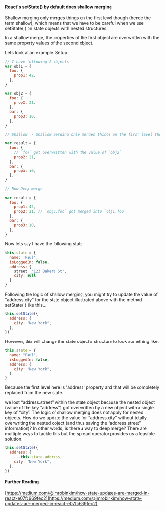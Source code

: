#### React's setState() by default does shallow merging

Shallow merging only merges things on the first level though (hence the term shallow), which means that we have to be careful when we use setState( ) on state objects with nested structures.

In a shallow merge, the properties of the first object are overwritten with the same property values of the second object.

Lets look at an example. Setup:

```js
// I have following 2 objects
var obj1 = {
  foo: {
    prop1: 42,
  },
}

var obj2 = {
  foo: {
    prop2: 21,
  },
  bar: {
    prop3: 10,
  },
}

// Shallow: - Shallow merging only merges things on the first level though (hence the term shallow),

var result = {
  foo: {
    // `foo` got overwritten with the value of `obj2`
    prop2: 21,
  },
  bar: {
    prop3: 10,
  },
}

// Now Deep merge

var result = {
  foo: {
    prop1: 42,
    prop2: 21, // `obj2.foo` got merged into `obj1.foo`.
  },
  bar: {
    prop3: 10,
  },
}
```

Now lets say I have the following state

```js
this.state = {
  name: 'Paul',
  isLoggedIn: false,
  address: {
    street, '123 Bakers St',
    city: null
  }
}
```

Following the logic of shallow merging, you might try to update the value of “address.city” for the state object illustrated above with the method setState( ) like this…

```js
this.setState({
  address: {
    city: "New York",
  },
})
```

However, this will change the state object’s structure to look something like:

```js
this.state = {
  name: "Paul",
  isLoggedIn: false,
  address: {
    city: "New York",
  },
}
```

Because the first level here is 'address' property and that will be completely replaced from the new state.

we lost “address.street” within the state object because the nested object (value of the key “address”) got overwritten by a new object with a single key of “city”. The logic of shallow merging does not apply for nested objects.
How do we update the value for “address.city” without totally overwriting the nested object (and thus saving the “address.street” information)? In other words, is there a way to deep merge? There are multiple ways to tackle this but the spread operator provides us a feasible solution.

```js
this.setState({
  address: {
    ...this.state.address,
    city: "New York",
  },
})
```

#### Further Reading

[https://medium.com/@imrobinkim/how-state-updates-are-merged-in-react-e07fc669fec2](https://medium.com/@imrobinkim/how-state-updates-are-merged-in-react-e07fc669fec2)
